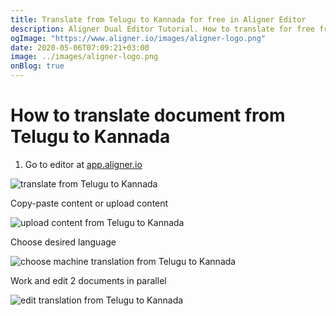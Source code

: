 ```yaml
---
title: Translate from Telugu to Kannada for free in Aligner Editor
description: Aligner Dual Editor Tutorial. How to translate for free from Telugu to Kannada. Aligner is multilingual document management platform. 
ogImage: "https://www.aligner.io/images/aligner-logo.png"
date: 2020-05-06T07:09:21+03:00
image: ../images/aligner-logo.png
onBlog: true
---
```


# How to translate document from Telugu to Kannada

1. Go to editor at [app.aligner.io](https://app.aligner.io "Aligner App web page")

![translate from Telugu to Kannada](../aligner-blank-editor.png "translate from Telugu to Kannada")

Copy-paste content or upload content

![upload content from Telugu to Kannada](../aligner-uploaded-document.png "upload content from Telugu to Kannada")

Choose desired language

![choose machine translation from Telugu to Kannada](../aligner-language-dropdown.png "choose machine translation from Telugu to Kannada")

Work and edit 2 documents in parallel

![edit translation from Telugu to Kannada](../aligner-double-sitded-editor.png "edit translation from Telugu to Kannada")

